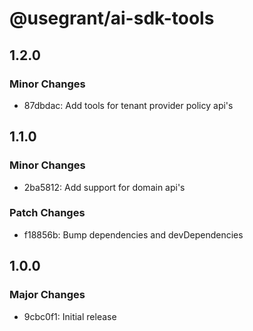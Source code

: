 # @usegrant/ai-sdk-tools

## 1.2.0

### Minor Changes

- 87dbdac: Add tools for tenant provider policy api's

## 1.1.0

### Minor Changes

- 2ba5812: Add support for domain api's

### Patch Changes

- f18856b: Bump dependencies and devDependencies

## 1.0.0

### Major Changes

- 9cbc0f1: Initial release
